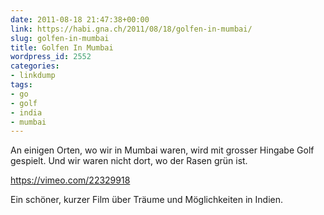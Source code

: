 ```yaml
---
date: 2011-08-18 21:47:38+00:00
link: https://habi.gna.ch/2011/08/18/golfen-in-mumbai/
slug: golfen-in-mumbai
title: Golfen In Mumbai
wordpress_id: 2552
categories:
- linkdump
tags:
- go
- golf
- india
- mumbai
---
```


An einigen Orten, wo wir in Mumbai waren, wird mit grosser Hingabe Golf gespielt.
Und wir waren nicht dort, wo der Rasen grün ist.

https://vimeo.com/22329918

Ein schöner, kurzer Film über Träume und Möglichkeiten in Indien.
